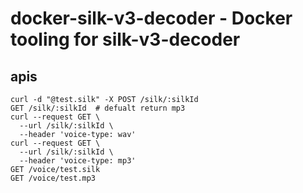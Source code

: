 # docker-silk-v3-decoder - Docker tooling for silk-v3-decoder
## apis
```
curl -d "@test.silk" -X POST /silk/:silkId
GET /silk/:silkId  # defualt return mp3
curl --request GET \
  --url /silk/:silkId \
  --header 'voice-type: wav'
curl --request GET \
  --url /silk/:silkId \
  --header 'voice-type: mp3'
GET /voice/test.silk
GET /voice/test.mp3
```
